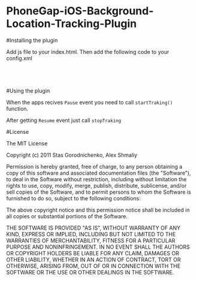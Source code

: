 PhoneGap-iOS-Background-Location-Tracking-Plugin
================================================

#Installing the plugin

Add js file to your index.html. Then add the following code to your config.xml

<code><feature name="BGLocationTrackingPlugin">
    <param name="ios-package" value="BGLocationTrackingPlugin" />
     <param name="onload" value="true" />
</feature>
</code>

#Using the plugin

When the apps recives <code>Pause</code> event you need to call <code>startTraking()</code> function. 

After getting <code>Resume</code> event just call <code>stopTraking</code>

#License

The MIT License

Copyright (c) 2011 Stas Gorodnichenko, Alex Shmaliy

Permission is hereby granted, free of charge, to any person obtaining a copy of this software and associated documentation files (the "Software"), to deal in the Software without restriction, including without limitation the rights to use, copy, modify, merge, publish, distribute, sublicense, and/or sell copies of the Software, and to permit persons to whom the Software is furnished to do so, subject to the following conditions:

The above copyright notice and this permission notice shall be included in all copies or substantial portions of the Software.

THE SOFTWARE IS PROVIDED "AS IS", WITHOUT WARRANTY OF ANY KIND, EXPRESS OR IMPLIED, INCLUDING BUT NOT LIMITED TO THE WARRANTIES OF MERCHANTABILITY, FITNESS FOR A PARTICULAR PURPOSE AND NONINFRINGEMENT. IN NO EVENT SHALL THE AUTHORS OR COPYRIGHT HOLDERS BE LIABLE FOR ANY CLAIM, DAMAGES OR OTHER LIABILITY, WHETHER IN AN ACTION OF CONTRACT, TORT OR OTHERWISE, ARISING FROM, OUT OF OR IN CONNECTION WITH THE SOFTWARE OR THE USE OR OTHER DEALINGS IN THE SOFTWARE.